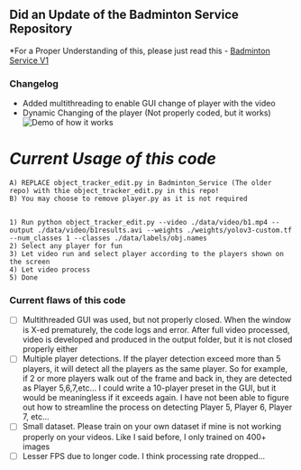 ## Did an Update of the Badminton Service Repository

*For a Proper Understanding of this, please just read this -  [Badminton Service V1](https://github.com/Haosam/BadmintonAI/tree/master/Yolov3_deepsort/Badminton_Service)

### Changelog
- Added multithreading to enable GUI change of player with the video
- Dynamic Changing of the player (Not properly coded, but it works)
![Demo of how it works](data/demo.gif)

# *Current Usage of this code*
```
A) REPLACE object_tracker_edit.py in Badminton_Service (The older repo) with thie object_tracker_edit.py in this repo!
B) You may choose to remove player.py as it is not required


1) Run python object_tracker_edit.py --video ./data/video/b1.mp4 --output ./data/video/b1results.avi --weights ./weights/yolov3-custom.tf --num_classes 1 --classes ./data/labels/obj.names
2) Select any player for fun
3) Let video run and select player according to the players shown on the screen
4) Let video process
5) Done
```

### Current flaws of this code
- [ ] Multithreaded GUI was used, but not properly closed. When the window is X-ed prematurely, the code logs and error. After full video processed, video is developed and produced in the output folder, but it is not closed properly either
- [ ] Multiple player detections. If the player detection exceed more than 5 players, it will detect all the players as the same player. So for example, if 2 or more players walk out of the frame and back in, they are detected as Player 5,6,7,etc... I could write a 10-player preset in the GUI, but it would be meaningless if it exceeds again. I have not been able to figure out how to streamline the process on detecting Player 5, Player 6, Player 7, etc...
- [ ] Small dataset. Please train on your own dataset if mine is not working properly on your videos. Like I said before, I only trained on 400+ images
- [ ] Lesser FPS due to longer code. I think processing rate dropped...

